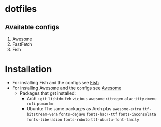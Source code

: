 # dotfiles
## Available configs
1. Awesome
1. FastFetch
1. Fish

# Installation
* For installing Fish and the configs see [Fish](./fish)
* For installing Awesome and the configs see [Awesome](./Awesome)
  * Packages that get installed:
    * Arch : `git` `lightdm` `feh` `vicious` `awesome` `nitrogen` `alacritty` `dmenu` `rofi` `pcmanfm`
    * Ubuntu: The same packages as Arch plus `awesome-extra` `ttf-bitstream-vera` `fonts-dejavu` `fonts-hack-ttf` `fonts-inconsolata` `fonts-liberation` `fonts-roboto` `ttf-ubuntu-font-family`
    